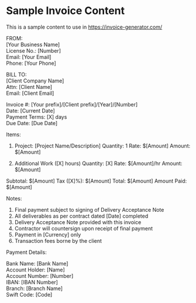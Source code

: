 # Sample Invoice Content

This is a sample content to use in https://invoice-generator.com/

FROM:  
[Your Business Name]  
License No.: [Number]  
Email: [Your Email]  
Phone: [Your Phone]  

BILL TO:  
[Client Company Name]  
Attn: [Client Name]  
Email: [Client Email]  

Invoice #: [Your prefix]/[Client prefix]/[Year]/[Number]  
Date: [Current Date]  
Payment Terms: [X] days  
Due Date: [Due Date]  

Items:  
1. Project: [Project Name/Description]
  Quantity: 1
  Rate: $[Amount]
  Amount: $[Amount]

2. Additional Work ([X] hours)
  Quantity: [X]
  Rate: $[Amount]/hr
  Amount: $[Amount]

Subtotal: $[Amount]
Tax ([X]%): $[Amount]
Total: $[Amount]
Amount Paid: $[Amount]

Notes:  

1. Final payment subject to signing of Delivery Acceptance Note
2. All deliverables as per contract dated [Date] completed
3. Delivery Acceptance Note provided with this invoice
4. Contractor will countersign upon receipt of final payment
5. Payment in [Currency] only
6. Transaction fees borne by the client

Payment Details:  

Bank Name: [Bank Name]  
Account Holder: [Name]  
Account Number: [Number]  
IBAN: [IBAN Number]  
Branch: [Branch Name]  
Swift Code: [Code]  
